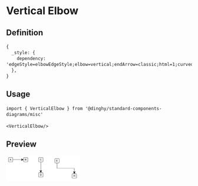 # Vertical Elbow

## Definition

```
{
  _style: { 
    dependency: 'edgeStyle=elbowEdgeStyle;elbow=vertical;endArrow=classic;html=1;curved=0;rounded=0;endSize=8;startSize=8;',
  },
}
```

## Usage

```
import { VerticalElbow } from '@dinghy/standard-components-diagrams/misc'

<VerticalElbow/>
```

## Preview

<img src="./vertical-elbow.png" width="200"/>

